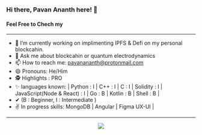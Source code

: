 ### Hi there, Pavan Ananth here! 👋
#### Feel Free to Chech my

-----------------------------------------------------------------------------------------------------------------------------------------------------------------------------------

- 🔭 I’m currently working on implimenting IPFS & Defi on my personal blockcahin.
- 💬 Ask me about blockcahin or quantum electrodynamics
- 📫 How to reach me: pavanananth@protonmail.com
- 😄 Pronouns: He/Him
- 🕵️ Highlights : PRO
- ✨ languages known: | Python : I | C++ : I | C : I | Solidity : I | JavaScript(Node & React) : I | Go : B | Kotlin : B | Shell : B |
- ✔ (B : Beginner, I : Intermediate )
- ✌ In progress skills: MongoDB | Angular | Figma UX-UI | 
-----------------------------------------------------------------------------------------------------------------------------------------------------------------------------------

<center><img src = "https://github-readme-stats.vercel.app/api?username=PavanAnanthSharma&&show_icons=true&title_color=ffffff&icon_color=bb2acf&text_color=daf7dc&bg_color=151515" /></center>
  
